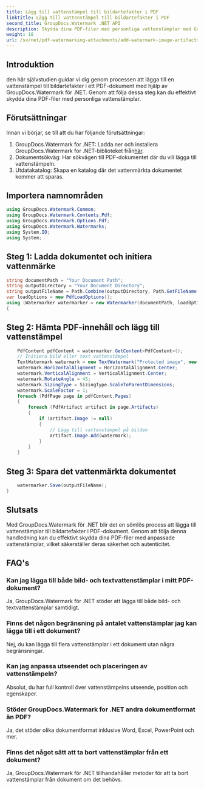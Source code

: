 ```yaml
---
title: Lägg till vattenstämpel till bildartefakter i PDF
linktitle: Lägg till vattenstämpel till bildartefakter i PDF
second_title: GroupDocs.Watermark .NET API
description: Skydda dina PDF-filer med personliga vattenstämplar med GroupDocs.Watermark för .NET. Lägg enkelt till text- eller bildvattenstämplar till bildartefakter i PDF-dokument.
weight: 18
url: /sv/net/pdf-watermarking-attachments/add-watermark-image-artifacts-pdf/
---
```

## Introduktion
den här självstudien guidar vi dig genom processen att lägga till en vattenstämpel till bildartefakter i ett PDF-dokument med hjälp av GroupDocs.Watermark för .NET. Genom att följa dessa steg kan du effektivt skydda dina PDF-filer med personliga vattenstämplar.
## Förutsättningar
Innan vi börjar, se till att du har följande förutsättningar:
1.  GroupDocs.Watermark for .NET: Ladda ner och installera GroupDocs.Watermark for .NET-biblioteket från[här](https://releases.groupdocs.com/Watermark/net/).
2. Dokumentsökväg: Har sökvägen till PDF-dokumentet där du vill lägga till vattenstämpeln.
3. Utdatakatalog: Skapa en katalog där det vattenmärkta dokumentet kommer att sparas.

## Importera namnområden
```csharp
using GroupDocs.Watermark.Common;
using GroupDocs.Watermark.Contents.Pdf;
using GroupDocs.Watermark.Options.Pdf;
using GroupDocs.Watermark.Watermarks;
using System.IO;
using System;
```
## Steg 1: Ladda dokumentet och initiera vattenmärke
```csharp
string documentPath = "Your Document Path";
string outputDirectory = "Your Document Directory";
string outputFileName = Path.Combine(outputDirectory, Path.GetFileName(documentPath));
var loadOptions = new PdfLoadOptions();
using (Watermarker watermarker = new Watermarker(documentPath, loadOptions))
{
```
## Steg 2: Hämta PDF-innehåll och lägg till vattenstämpel
```csharp
	PdfContent pdfContent = watermarker.GetContent<PdfContent>();
	// Initiera bild eller text vattenstämpel
	TextWatermark watermark = new TextWatermark("Protected image", new Font("Arial", 8));
	watermark.HorizontalAlignment = HorizontalAlignment.Center;
	watermark.VerticalAlignment = VerticalAlignment.Center;
	watermark.RotateAngle = 45;
	watermark.SizingType = SizingType.ScaleToParentDimensions;
	watermark.ScaleFactor = 1;
	foreach (PdfPage page in pdfContent.Pages)
	{
		foreach (PdfArtifact artifact in page.Artifacts)
		{
			if (artifact.Image != null)
			{
				// Lägg till vattenstämpel på bilden
				artifact.Image.Add(watermark);
			}
		}
	}
```
## Steg 3: Spara det vattenmärkta dokumentet
```csharp
	watermarker.Save(outputFileName);
}
```

## Slutsats
Med GroupDocs.Watermark för .NET blir det en sömlös process att lägga till vattenstämplar till bildartefakter i PDF-dokument. Genom att följa denna handledning kan du effektivt skydda dina PDF-filer med anpassade vattenstämplar, vilket säkerställer deras säkerhet och autenticitet.
## FAQ's
### Kan jag lägga till både bild- och textvattenstämplar i mitt PDF-dokument?
Ja, GroupDocs.Watermark för .NET stöder att lägga till både bild- och textvattenstämplar samtidigt.
### Finns det någon begränsning på antalet vattenstämplar jag kan lägga till i ett dokument?
Nej, du kan lägga till flera vattenstämplar i ett dokument utan några begränsningar.
### Kan jag anpassa utseendet och placeringen av vattenstämpeln?
Absolut, du har full kontroll över vattenstämpelns utseende, position och egenskaper.
### Stöder GroupDocs.Watermark for .NET andra dokumentformat än PDF?
Ja, det stöder olika dokumentformat inklusive Word, Excel, PowerPoint och mer.
### Finns det något sätt att ta bort vattenstämplar från ett dokument?
Ja, GroupDocs.Watermark för .NET tillhandahåller metoder för att ta bort vattenstämplar från dokument om det behövs.